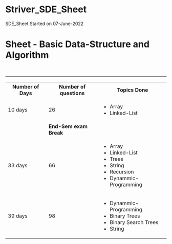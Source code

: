 # Striver_SDE_Sheet
SDE_Sheet Started on 07-June-2022

<h1> Sheet - Basic Data-Structure and Algorithm</h1>
<br>
<hr size="4" noshade>

<table>
  <tr>
    <th>Number of Days</th>
    <th>Number of questions</th>
    <th>Topics Done</th>
  </tr>
  
  <tr>
    <td>10 days</td>
    <td>26</td>
    <td>
      <ul>
        <li>Array </li>
        <li>Linked-List</li>
      </ul>
    </td>
  </tr>
  
  <tr>
    <td></td>
    <td><strong>End-Sem exam Break</strong></td>
    <td></td>
  </tr>
  
  
  <tr>
    <td>33 days</td>
    <td>66</td>
    <td>
      <ul>
        <li>Array </li>
        <li>Linked-List</li>
        <li>Trees</li>
        <li>String</li>
        <li>Recursion</li>
        <li>Dynammic-Programming</li>
      </ul>
    </td>
  </tr>


  <tr>
    <td>39 days</td>
    <td>98</td>
    <td>
      <ul>
        <li>Dynammic-Programming </li>
        <li>Binary Trees</li>
        <li>Binary Search Trees</li>
        <li>String</li>
      </ul>
    </td>
  </tr>

